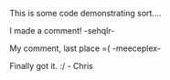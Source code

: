 This is some code demonstrating sort....

I made a comment! -sehqlr-

My comment, last place =(  -meeceplex-

Finally got it.  :/  - Chris

